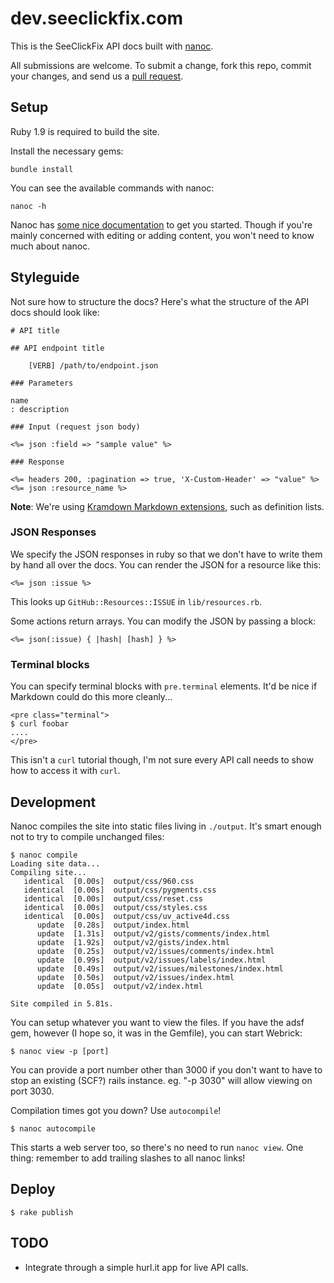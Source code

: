 # dev.seeclickfix.com

This is the SeeClickFix API docs built with [nanoc][nanoc].

All submissions are welcome. To submit a change, fork this repo, commit your changes, and send us a [pull request](http://help.github.com/send-pull-requests/).

## Setup

Ruby 1.9 is required to build the site.

Install the necessary gems:

    bundle install

You can see the available commands with nanoc:

    nanoc -h

Nanoc has [some nice documentation](http://nanoc.stoneship.org/docs/3-getting-started/) to get you started.  Though if you're mainly concerned with editing or adding content, you won't need to know much about nanoc.

[nanoc]: http://nanoc.stoneship.org/

## Styleguide

Not sure how to structure the docs?  Here's what the structure of the
API docs should look like:

    # API title

    ## API endpoint title

        [VERB] /path/to/endpoint.json

    ### Parameters

    name
    : description

    ### Input (request json body)

    <%= json :field => "sample value" %>

    ### Response

    <%= headers 200, :pagination => true, 'X-Custom-Header' => "value" %>
    <%= json :resource_name %>

**Note**: We're using [Kramdown Markdown extensions](http://kramdown.rubyforge.org/syntax.html), such as definition lists.

### JSON Responses

We specify the JSON responses in ruby so that we don't have to write
them by hand all over the docs.  You can render the JSON for a resource
like this:

```erb
<%= json :issue %>
```

This looks up `GitHub::Resources::ISSUE` in `lib/resources.rb`.

Some actions return arrays.  You can modify the JSON by passing a block:

```erb
<%= json(:issue) { |hash| [hash] } %>
```

### Terminal blocks

You can specify terminal blocks with `pre.terminal` elements.  It'd be
nice if Markdown could do this more cleanly...

    <pre class="terminal">
    $ curl foobar
    ....
    </pre>

This isn't a `curl` tutorial though, I'm not sure every API call needs
to show how to access it with `curl`.

## Development

Nanoc compiles the site into static files living in `./output`.  It's
smart enough not to try to compile unchanged files:

    $ nanoc compile
    Loading site data...
    Compiling site...
       identical  [0.00s]  output/css/960.css
       identical  [0.00s]  output/css/pygments.css
       identical  [0.00s]  output/css/reset.css
       identical  [0.00s]  output/css/styles.css
       identical  [0.00s]  output/css/uv_active4d.css
          update  [0.28s]  output/index.html
          update  [1.31s]  output/v2/gists/comments/index.html
          update  [1.92s]  output/v2/gists/index.html
          update  [0.25s]  output/v2/issues/comments/index.html
          update  [0.99s]  output/v2/issues/labels/index.html
          update  [0.49s]  output/v2/issues/milestones/index.html
          update  [0.50s]  output/v2/issues/index.html
          update  [0.05s]  output/v2/index.html

    Site compiled in 5.81s.

You can setup whatever you want to view the files.  If you have the adsf
gem, however (I hope so, it was in the Gemfile), you can start Webrick:

    $ nanoc view -p [port]

You can provide a port number other than 3000 if you don't want to have to
stop an existing (SCF?) rails instance. eg. "-p 3030" will allow viewing on
port 3030.

Compilation times got you down?  Use `autocompile`!

    $ nanoc autocompile

This starts a web server too, so there's no need to run `nanoc view`.
One thing: remember to add trailing slashes to all nanoc links!

## Deploy

    $ rake publish

## TODO

* Integrate through a simple hurl.it app for live API calls.
